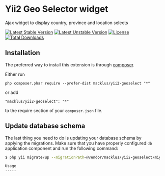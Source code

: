 Yii2 Geo Selector widget
========================
Ajax widget to display country, province and location selects

[![Latest Stable Version](https://poser.pugx.org/macklus/yii2-geoselect/v/stable)](https://packagist.org/packages/macklus/yii2-geoselect)
[![Latest Unstable Version](https://poser.pugx.org/macklus/yii2-geoselect/v/unstable)](https://packagist.org/packages/macklus/yii2-geoselect)
[![License](https://poser.pugx.org/macklus/yii2-geoselect/license)](https://packagist.org/packages/macklus/yii2-geoselect)
[![Total Downloads](https://poser.pugx.org/macklus/yii2-geoselect/downloads)](https://packagist.org/packages/macklus/yii2-geoselect)

Installation
------------

The preferred way to install this extension is through [composer](http://getcomposer.org/download/).

Either run

```
php composer.phar require --prefer-dist macklus/yii2-geoselect "*"
```

or add

```
"macklus/yii2-geoselect": "*"
```

to the require section of your `composer.json` file.

Update database schema
----------------------

The last thing you need to do is updating your database schema by applying the
migrations. Make sure that you have properly configured `db` application component
and run the following command:

```bash
$ php yii migrate/up --migrationPath=@vendor/macklus/yii2-geoselect/migrations/

Usage
-----